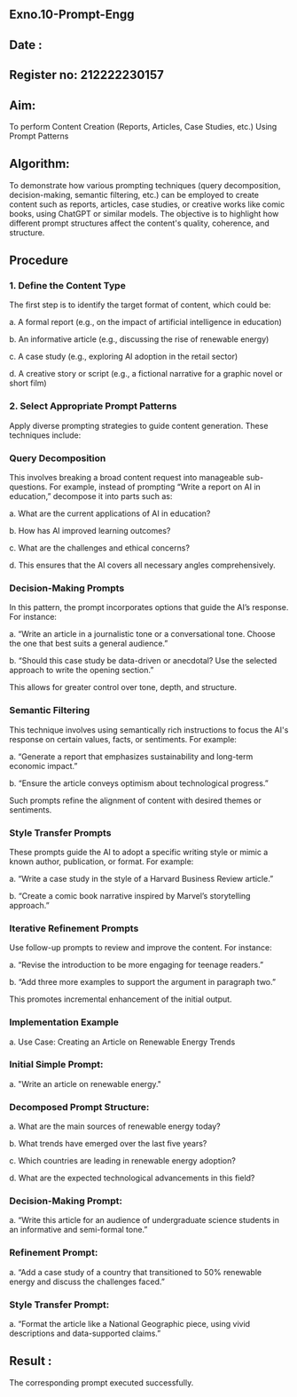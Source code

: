 ## Exno.10-Prompt-Engg
## Date : 
## Register no: 212222230157
## Aim: 
To perform Content Creation (Reports, Articles, Case Studies, etc.) Using Prompt Patterns

## Algorithm:
To demonstrate how various prompting techniques (query decomposition, decision-making, semantic filtering, etc.) can be employed to create content such as reports, articles, case studies, or creative works like comic books, using ChatGPT or similar models. The objective is to highlight how different prompt structures affect the content's quality, coherence, and structure.

## Procedure

### 1. Define the Content Type
The first step is to identify the target format of content, which could be:

a. A formal report (e.g., on the impact of artificial intelligence in education)

b. An informative article (e.g., discussing the rise of renewable energy)

c. A case study (e.g., exploring AI adoption in the retail sector)

d. A creative story or script (e.g., a fictional narrative for a graphic novel or short film)

### 2. Select Appropriate Prompt Patterns
Apply diverse prompting strategies to guide content generation. These techniques include:

### Query Decomposition
This involves breaking a broad content request into manageable sub-questions. For example, instead of prompting “Write a report on AI in education,” decompose it into parts such as:

a. What are the current applications of AI in education?

b. How has AI improved learning outcomes?

c. What are the challenges and ethical concerns?

d. This ensures that the AI covers all necessary angles comprehensively.

### Decision-Making Prompts
In this pattern, the prompt incorporates options that guide the AI’s response. For instance:

a. “Write an article in a journalistic tone or a conversational tone. Choose the one that best suits a general audience.”

b. “Should this case study be data-driven or anecdotal? Use the selected approach to write the opening section.”

This allows for greater control over tone, depth, and structure.

### Semantic Filtering
This technique involves using semantically rich instructions to focus the AI's response on certain values, facts, or sentiments. For example:

a. “Generate a report that emphasizes sustainability and long-term economic impact.”

b. “Ensure the article conveys optimism about technological progress.”

Such prompts refine the alignment of content with desired themes or sentiments.

### Style Transfer Prompts
These prompts guide the AI to adopt a specific writing style or mimic a known author, publication, or format. For example:

a. “Write a case study in the style of a Harvard Business Review article.”

b. “Create a comic book narrative inspired by Marvel’s storytelling approach.”

### Iterative Refinement Prompts
Use follow-up prompts to review and improve the content. For instance:

a. “Revise the introduction to be more engaging for teenage readers.”

b. “Add three more examples to support the argument in paragraph two.”

This promotes incremental enhancement of the initial output.

### Implementation Example

a. Use Case: Creating an Article on Renewable Energy Trends

### Initial Simple Prompt:
a. "Write an article on renewable energy."

### Decomposed Prompt Structure:

a. What are the main sources of renewable energy today?

b. What trends have emerged over the last five years?

c. Which countries are leading in renewable energy adoption?

d. What are the expected technological advancements in this field?

### Decision-Making Prompt:
a. “Write this article for an audience of undergraduate science students in an informative and semi-formal tone.”

### Refinement Prompt:
a. “Add a case study of a country that transitioned to 50% renewable energy and discuss the challenges faced.”

### Style Transfer Prompt:
a. “Format the article like a National Geographic piece, using vivid descriptions and data-supported claims.”

## Result :  
The corresponding prompt executed successfully.

